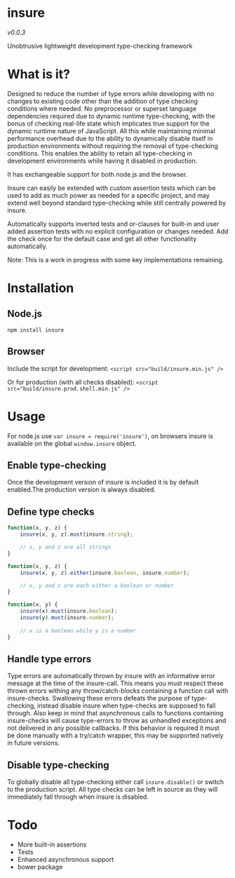 insure
=====
*v0.0.3*

Unobtrusive lightweight development type-checking framework

What is it?
=

Designed to reduce the number of type errors while developing with no changes to existing code other than 
the addition of type checking conditions where needed. No preprocessor or superset language dependencies 
required due to dynamic runtime type-checking, with the bonus of checking real-life state which implicates 
true support for the dynamic runtime nature of JavaScript. All this while maintaining minimal performance 
overhead due to the ability to dynamically disable itself in production environments without requiring the
removal of type-checking conditions. This enables the ability to retain all type-checking in development 
environments while having it disabled in production.

It has exchangeable support for both node.js and the browser.

Insure can easily be extended with custom assertion tests which can be used to add as much power as
needed for a specific project, and may extend well beyond standard type-checking while still centrally
powered by insure.

Automatically supports inverted tests and or-clauses for built-in and user added assertion tests with no
explicit configuration or changes needed. Add the check once for the default case and get all other 
functionality automatically.

Note: This is a work in progress with some key implementations remaining.

Installation
=

Node.js
-
`npm install insure`

Browser
-
Include the script for development:
`<script src="build/insure.min.js" />`

Or for production (with all checks disabled):
`<script src="build/insure.prod.shell.min.js" />`

Usage
=
For node.js use `var insure = require('insure')`, on browsers insure is available on the global `window.insure` object.

Enable type-checking
-
Once the development version of insure is included it is by default enabled.The production version is always disabled.

Define type checks
-

```javascript
function(x, y, z) {
    insure(x, y, z).must(insure.string);

    // x, y and z are all strings
}

function(x, y, z) {
    insure(x, y, z).either(insure.boolean, insure.number);

    // x, y and z are each either a boolean or number
}

function(x, y) {
    insure(x).must(insure.boolean);
    insure(y).must(insure.number);
    
    // x is a boolean while y is a number
}
```

Handle type errors
-
Type errors are automatically thrown by insure with an informative error message at the time of the insure-call.
This means you must respect these thrown errors withing any throw/catch-blocks containing a function call with
insure-checks. Swallowing these errors defeats the purpose of type-checking, instead disable insure when type-checks
are supposed to fall through. Also keep in mind that asynchronous calls to functions containing insure-checks will 
cause type-errors to throw as unhandled exceptions and not delivered in any possible callbacks. If this behavior
is required it must be done manually with a try/catch wrapper, this may be supported natively in future versions.

Disable type-checking
-
To globally disable all type-checking either call `insure.disable()` or switch to the production script.
All type checks can be left in source as they will immediately fall through when insure is disabled.



Todo
=

* More built-in assertions
* Tests
* Enhanced asynchronous support
* bower package